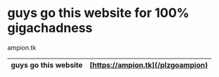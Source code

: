 # guys go this website for 100% gigachadness
 ampion.tk

|guys go this website | [https://ampion.tk](/plzgoampion) |
|---------------------|-----------------------------------|

